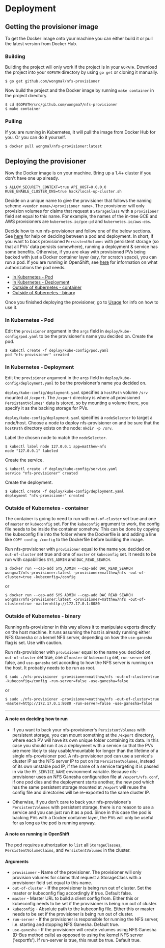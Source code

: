 # Deployment

## Getting the provisioner image
To get the Docker image onto your machine you can either build it or pull the latest version from Docker Hub.

### Building
Building the project will only work if the project is in your `GOPATH`. Download the project into your `GOPATH` directory by using `go get` or cloning it manually.

```
$ go get github.com/wongma7/nfs-provisioner
```

Now build the project and the Docker image by running `make container` in the project directory.

```
$ cd $GOPATH/src/github.com/wongma7/nfs-provisioner
$ make container
```

### Pulling

If you are running in Kubernetes, it will pull the image from Docker Hub for you. Or you can do it yourself.

```
$ docker pull wongma7/nfs-provisioner:latest
```

## Deploying the provisioner
Now the Docker image is on your machine. Bring up a 1.4+ cluster if you don't have one up already.

```
$ ALLOW_SECURITY_CONTEXT=true API_HOST=0.0.0.0 KUBE_ENABLE_CLUSTER_DNS=true hack/local-up-cluster.sh
```

Decide on a unique name to give the provisioner that follows the naming scheme `<vendor name>/<provisioner name>`. The provisioner will only provision volumes for claims that request a `StorageClass` with a `provisioner` field set equal to this name. For example, the names of the in-tree GCE and AWS provisioners are `kubernetes.io/gce-pd` and `kubernetes.io/aws-ebs`.

Decide how to run nfs-provisioner and follow one of the below sections. See [here](#a-note-on-deciding-how-to-run) for help on deciding between a pod and deployment. In short, if you want to back provisioned `PersistentVolumes` with persistent storage (so that all PVs' data persists somewhere), running a deployment & service has some benefits. Otherwise, if you are okay with provisioned PVs being backed with just a Docker container layer (say, for scratch space), you can run a pod. If you are running in OpenShift, see [here](#a-note-on-running-in-openshift) for information on what authorizations the pod needs.

* [In Kubernetes - Pod](#in-kubernetes---pod)
* [In Kubernetes - Deployment](#in-kubernetes---deployment)
* [Outside of Kubernetes - container](#outside-of-kubernetes---container)
* [Outside of Kubernetes - binary](#outside-of-kubernetes---binary)

Once you finished deploying the provisioner, go to [Usage](usage.md) for info on how to use it.

### In Kubernetes - Pod

Edit the `provisioner` argument in the `args` field in `deploy/kube-config/pod.yaml` to be the provisioner's name you decided on. Create the pod.

```
$ kubectl create -f deploy/kube-config/pod.yaml
pod "nfs-provisioner" created
```

### In Kubernetes - Deployment

Edit the `provisioner` argument in the `args` field in `deploy/kube-config/deployment.yaml` to be the provisioner's name you decided on. 

`deploy/kube-config/deployment.yaml` specifies a `hostPath` volume `/srv` mounted at `/export`. The `/export` directory is where all provisioned `PersistentVolumes'` data is stored, so by mounting a volume there, you specify it as the backing storage for PVs.

`deploy/kube-config/deployment.yaml` specifies a `nodeSelector` to target a node/host. Choose a node to deploy nfs-provisioner on and be sure that the `hostPath` directory exists on the node: `mkdir -p /srv`.

Label the chosen node to match the `nodeSelector`.

```
$ kubectl label node 127.0.0.1 app=matthew-nfs
node "127.0.0.1" labeled
```

Create the service.

```
$ kubectl create -f deploy/kube-config/service.yaml
service "nfs-provisioner" created
```

Create the deployment.

```
$ kubectl create -f deploy/kube-config/deployment.yaml 
deployment "nfs-provisioner" created
```

### Outside of Kubernetes - container

The container is going to need to run with `out-of-cluster` set true and one of `master` or `kubeconfig` set. For the `kubeconfig` argument to work, the config file needs to be inside the container somehow. This can be done by copying the kubeconfig file into the folder where the Dockerfile is and adding a line like `COPY config /config` to the Dockerfile before building the image.  

Run nfs-provisioner with `provisioner` equal to the name you decided on, `out-of-cluster` set true and one of `master` or `kubeconfig` set. It needs to be run with capabilities `SYS_ADMIN` and `DAC_READ_SEARCH`.

```
$ docker run --cap-add SYS_ADMIN --cap-add DAC_READ_SEARCH wongma7/nfs-provisioner:latest -provisioner=matthew/nfs -out-of-cluster=true -kubeconfig=/config
```

or

```
$ docker run --cap-add SYS_ADMIN --cap-add DAC_READ_SEARCH wongma7/nfs-provisioner:latest -provisioner=matthew/nfs -out-of-cluster=true -master=http://172.17.0.1:8080
```

### Outside of Kubernetes - binary

Running nfs-provisioner in this way allows it to manipulate exports directly on the host machine. It runs assuming the host is already running either NFS Ganesha or a kernel NFS server, depending on how the `use-ganesha` flag is set. Use with caution.

Run nfs-provisioner with `provisioner` equal to the name you decided on, `out-of-cluster` set true, one of `master` or `kubeconfig` set, `run-server` set false, and `use-ganesha` set according to how the NFS server is running on the host. It probably needs to be run as root. 

```
$ sudo ./nfs-provisioner -provisioner=matthew/nfs -out-of-cluster=true -kubeconfig=/config -run-server=false -use-ganesha=false
```

or

```
$ sudo ./nfs-provisioner -provisioner=matthew/nfs -out-of-cluster=true -master=http://172.17.0.1:8080 -run-server=false -use-ganesha=false
```

---

#### A note on deciding how to run

* If you want to back your nfs-provisioner's `PersistentVolumes` with persistent storage, you can mount something at the `/export` directory, where each PV will have its own unique folder containing its data. In this case you should run it as a deployment with a service so that the PVs are more likely to stay usable/mountable for longer than the lifetime of a single nfs-provisioner pod. A nfs-provisioner pod can use a service's cluster IP as the NFS server IP to put on its `PersistentVolumes`, instead of its own unstable pod IP, if the name of a service targeting it is passed in via the `MY_SERVICE_NAME` environment variable. Because nfs-provisioner uses an NFS Ganesha configuration file at `/export/vfs.conf`, if one pod dies and the deployment starts another, the new pod which has the same persistent storage mounted at `/export` will reuse the config file and directories will be re-exported to the same cluster IP.

* Otherwise, if you don't care to back your nfs-provisioner's `PersistentVolumes` with persistent storage, there is no reason to use a service and you can just run it as a pod. Since in this case the pod is backing PVs with a Docker container layer, the PVs will only be useful for as long as the pod is running anyway.

#### A note on running in OpenShift

The pod requires authorization to `list` all `StorageClasses`, `PersistentVolumeClaims`, and `PersistentVolumes` in the cluster. 

#### Arguments

* `provisioner` - Name of the provisioner. The provisioner will only provision volumes for claims that request a StorageClass with a provisioner field set equal to this name.
* `out-of-cluster` - If the provisioner is being run out of cluster. Set the master or kubeconfig flag accordingly if true. Default false.
* `master` - Master URL to build a client config from. Either this or kubeconfig needs to be set if the provisioner is being run out of cluster.
* `kubeconfig` - Absolute path to the kubeconfig file. Either this or master needs to be set if the provisioner is being run out of cluster.
* `run-server` - If the provisioner is responsible for running the NFS server, i.e. starting and stopping NFS Ganesha. Default true.
* `use-ganesha` - If the provisioner will create volumes using NFS Ganesha (D-Bus method calls) as opposed to using the kernel NFS server ('exportfs'). If run-server is true, this must be true. Default true.
